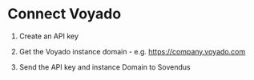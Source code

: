 # Connect Voyado

1. Create an API key

2. Get the Voyado instance domain - e.g. https://company.voyado.com

3. Send the API key and instance Domain to Sovendus
